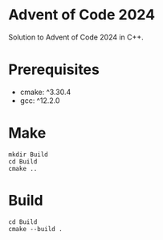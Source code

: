 # Advent of Code 2024

Solution to Advent of Code 2024 in C++.

# Prerequisites

* cmake: ^3.30.4 
* gcc: ^12.2.0

# Make

```
mkdir Build
cd Build
cmake ..
```

# Build

```
cd Build
cmake --build .
```
